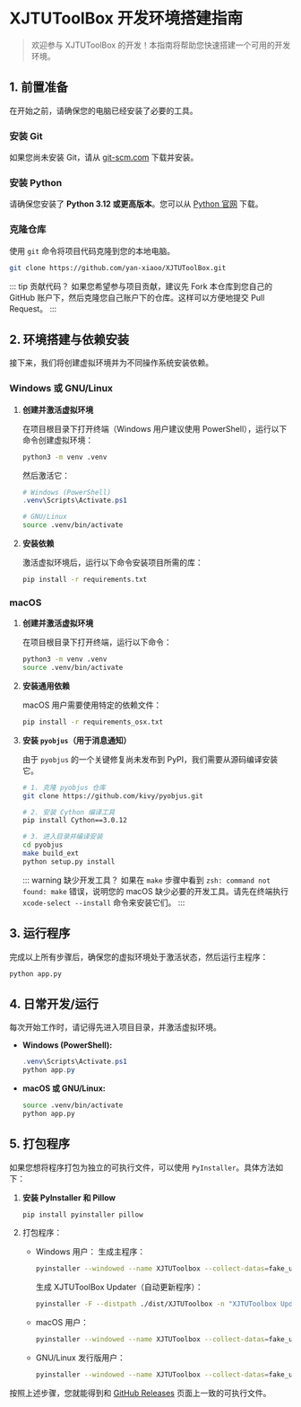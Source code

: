 # XJTUToolBox 开发环境搭建指南

> 欢迎参与 XJTUToolBox 的开发！本指南将帮助您快速搭建一个可用的开发环境。

## 1. 前置准备

在开始之前，请确保您的电脑已经安装了必要的工具。

### 安装 Git

如果您尚未安装 Git，请从 [git-scm.com](https://git-scm.com/downloads) 下载并安装。

### 安装 Python

请确保您安装了 **Python 3.12 或更高版本**。您可以从 [Python 官网](https://www.python.org/downloads/) 下载。

### 克隆仓库

使用 `git` 命令将项目代码克隆到您的本地电脑。

```bash
git clone https://github.com/yan-xiaoo/XJTUToolBox.git
```

::: tip 贡献代码？
如果您希望参与项目贡献，建议先 Fork 本仓库到您自己的 GitHub 账户下，然后克隆您自己账户下的仓库。这样可以方便地提交 Pull Request。
:::

## 2. 环境搭建与依赖安装

接下来，我们将创建虚拟环境并为不同操作系统安装依赖。

### Windows 或 GNU/Linux

1.  **创建并激活虚拟环境**

    在项目根目录下打开终端（Windows 用户建议使用 PowerShell），运行以下命令创建虚拟环境：

    ```bash
    python3 -m venv .venv
    ```

    然后激活它：

    ```powershell
    # Windows (PowerShell)
    .venv\Scripts\Activate.ps1
    ```

    ```bash
    # GNU/Linux
    source .venv/bin/activate
    ```

2.  **安装依赖**

    激活虚拟环境后，运行以下命令安装项目所需的库：

    ```bash
    pip install -r requirements.txt
    ```

### macOS

1.  **创建并激活虚拟环境**

    在项目根目录下打开终端，运行以下命令：

    ```bash
    python3 -m venv .venv
    source .venv/bin/activate
    ```

2.  **安装通用依赖**

    macOS 用户需要使用特定的依赖文件：

    ```bash
    pip install -r requirements_osx.txt
    ```

3.  **安装 `pyobjus`（用于消息通知）**

    由于 `pyobjus` 的一个关键修复尚未发布到 PyPI，我们需要从源码编译安装它。

    ```bash
    # 1. 克隆 pyobjus 仓库
    git clone https://github.com/kivy/pyobjus.git
    
    # 2. 安装 Cython 编译工具
    pip install Cython==3.0.12
    
    # 3. 进入目录并编译安装
    cd pyobjus
    make build_ext
    python setup.py install
    ```

    ::: warning 缺少开发工具？
    如果在 `make` 步骤中看到 `zsh: command not found: make` 错误，说明您的 macOS 缺少必要的开发工具。请先在终端执行 `xcode-select --install` 命令来安装它们。
    :::

## 3. 运行程序

完成以上所有步骤后，确保您的虚拟环境处于激活状态，然后运行主程序：

```bash
python app.py
```

## 4. 日常开发/运行

每次开始工作时，请记得先进入项目目录，并激活虚拟环境。

- **Windows (PowerShell):**

  ```powershell
  .venv\Scripts\Activate.ps1
  python app.py
  ```

- **macOS 或 GNU/Linux:**

  ```bash
  source .venv/bin/activate
  python app.py
  ```

## 5. 打包程序

如果您想将程序打包为独立的可执行文件，可以使用 `PyInstaller`。具体方法如下：

1.  **安装 PyInstaller 和 Pillow**

    ```bash
    pip install pyinstaller pillow
    ```
    
2. 打包程序：
    
    - Windows 用户：
      生成主程序：
      ```bash
      pyinstaller --windowed --name XJTUToolbox --collect-datas=fake_useragent --icon "assets/icons/main_icon.ico" --add-data "assets:assets" --add-data "ehall/templates:ehall/templates" --hidden-import plyer.platforms.win.notification app.py
      ```
      生成 XJTUToolBox Updater（自动更新程序）：
      ```bash
      pyinstaller -F --distpath ./dist/XJTUToolbox -n "XJTUToolbox Updater" --icon "assets/icons/updater_icon.ico" updater.py -y
      ```

    - macOS 用户：
    
      ```bash
      pyinstaller --windowed --name XJTUToolbox --collect-datas=fake_useragent --icon "assets/icons/main_icon.ico" --add-data "assets:assets" --add-data "ehall/templates:ehall/templates" --hidden-import plyer.platforms.macosx.notification app.py
      ```
      
    - GNU/Linux 发行版用户：
    
      ```bash
      pyinstaller --windowed --name XJTUToolbox --collect-datas=fake_useragent --icon "assets/icons/main_icon.ico" --add-data "assets:assets" --add-data "ehall/templates:ehall/templates" --hidden-import plyer.platforms.linux.notification app.py
      ```
      
按照上述步骤，您就能得到和 [GitHub Releases](https://github.com/yan-xiaoo/XJTUToolBox/releases) 页面上一致的可执行文件。
